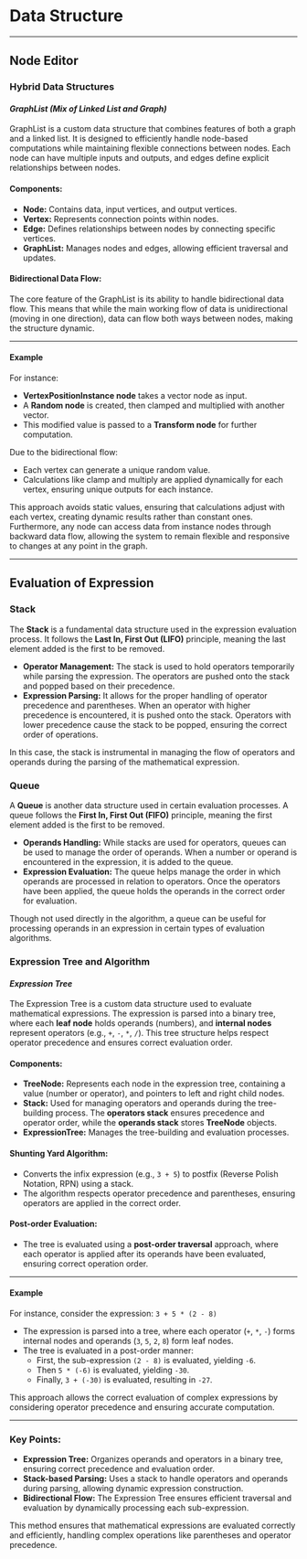 # Data Structure 

---
<!-- feature 1 -->
## Node Editor
### Hybrid Data Structures

#### ***GraphList (Mix of Linked List and Graph)***

GraphList is a custom data structure that combines features of both a graph and a linked list. It is designed to efficiently handle node-based computations while maintaining flexible connections between nodes. Each node can have multiple inputs and outputs, and edges define explicit relationships between nodes.

#### Components:

- **Node:** Contains data, input vertices, and output vertices.
- **Vertex:** Represents connection points within nodes.
- **Edge:** Defines relationships between nodes by connecting specific vertices.
- **GraphList:** Manages nodes and edges, allowing efficient traversal and updates.


#### **Bidirectional Data Flow:**

The core feature of the GraphList is its ability to handle bidirectional data flow. This means that while the main working flow of data is unidirectional (moving in one direction), data can flow both ways between nodes, making the structure dynamic.

---
#### Example

For instance:
- **VertexPositionInstance node** takes a vector node as input.
- A **Random node** is created, then clamped and multiplied with another vector.
- This modified value is passed to a **Transform node** for further computation.

Due to the bidirectional flow:
- Each vertex can generate a unique random value.
- Calculations like clamp and multiply are applied dynamically for each vertex, ensuring unique outputs for each instance.

This approach avoids static values, ensuring that calculations adjust with each vertex, creating dynamic results rather than constant ones. Furthermore, any node can access data from instance nodes through backward data flow, allowing the system to remain flexible and responsive to changes at any point in the graph.

---

<!-- feature 2 -->
## Evaluation of Expression

### Stack
The **Stack** is a fundamental data structure used in the expression evaluation process. It follows the **Last In, First Out (LIFO)** principle, meaning the last element added is the first to be removed.

- **Operator Management:** The stack is used to hold operators temporarily while parsing the expression. The operators are pushed onto the stack and popped based on their precedence.
- **Expression Parsing:** It allows for the proper handling of operator precedence and parentheses. When an operator with higher precedence is encountered, it is pushed onto the stack. Operators with lower precedence cause the stack to be popped, ensuring the correct order of operations.

In this case, the stack is instrumental in managing the flow of operators and operands during the parsing of the mathematical expression.

### Queue
A **Queue** is another data structure used in certain evaluation processes. A queue follows the **First In, First Out (FIFO)** principle, meaning the first element added is the first to be removed.

- **Operands Handling:** While stacks are used for operators, queues can be used to manage the order of operands. When a number or operand is encountered in the expression, it is added to the queue.
- **Expression Evaluation:** The queue helps manage the order in which operands are processed in relation to operators. Once the operators have been applied, the queue holds the operands in the correct order for evaluation.

Though not used directly in the algorithm, a queue can be useful for processing operands in an expression in certain types of evaluation algorithms.


### Expression Tree and Algorithm

#### ***Expression Tree***

The Expression Tree is a custom data structure used to evaluate mathematical expressions. The expression is parsed into a binary tree, where each **leaf node** holds operands (numbers), and **internal nodes** represent operators (e.g., `+`, `-`, `*`, `/`). This tree structure helps respect operator precedence and ensures correct evaluation order.

#### Components:

- **TreeNode:** Represents each node in the expression tree, containing a value (number or operator), and pointers to left and right child nodes.
- **Stack:** Used for managing operators and operands during the tree-building process. The **operators stack** ensures precedence and operator order, while the **operands stack** stores **TreeNode** objects.
- **ExpressionTree:** Manages the tree-building and evaluation processes.

#### **Shunting Yard Algorithm:**

- Converts the infix expression (e.g., `3 + 5`) to postfix (Reverse Polish Notation, RPN) using a stack.
- The algorithm respects operator precedence and parentheses, ensuring operators are applied in the correct order.

#### **Post-order Evaluation:**

- The tree is evaluated using a **post-order traversal** approach, where each operator is applied after its operands have been evaluated, ensuring correct operation order.

---
#### Example

For instance, consider the expression: `3 + 5 * (2 - 8)`

- The expression is parsed into a tree, where each operator (`+`, `*`, `-`) forms internal nodes and operands (`3`, `5`, `2`, `8`) form leaf nodes.
- The tree is evaluated in a post-order manner:
  - First, the sub-expression `(2 - 8)` is evaluated, yielding `-6`.
  - Then `5 * (-6)` is evaluated, yielding `-30`.
  - Finally, `3 + (-30)` is evaluated, resulting in `-27`.

This approach allows the correct evaluation of complex expressions by considering operator precedence and ensuring accurate computation.

---
### Key Points:
- **Expression Tree:** Organizes operands and operators in a binary tree, ensuring correct precedence and evaluation order.
- **Stack-based Parsing:** Uses a stack to handle operators and operands during parsing, allowing dynamic expression construction.
- **Bidirectional Flow:** The Expression Tree ensures efficient traversal and evaluation by dynamically processing each sub-expression.

This method ensures that mathematical expressions are evaluated correctly and efficiently, handling complex operations like parentheses and operator precedence.

